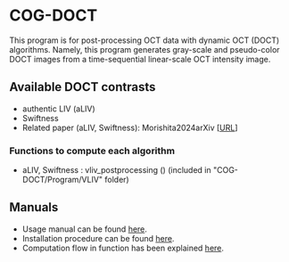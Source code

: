 # COG-DOCT
This program is for post-processing OCT data with dynamic OCT (DOCT) algorithms. Namely, this program generates gray-scale and pseudo-color DOCT images from a time-sequential linear-scale OCT intensity image.

Available DOCT contrasts
---------------------------
- authentic LIV (aLIV)
- Swiftness
- Related paper (aLIV, Swiftness): Morishita2024arXiv [[URL](
https://doi.org/10.48550/arXiv.2412.09351)]

### Functions to compute each algorithm
- aLIV, Swiftness : vliv_postprocessing () (included in "COG-DOCT/Program/VLIV" folder)

Manuals
------------------------
- Usage manual can be found [here](Manual/Usage.md).
- Installation procedure can be found [here](Manual/Instration.md).
- Computation flow in function has been explained [here](Manual/Structure.md).
